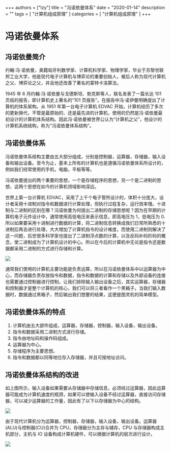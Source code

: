 +++
authors = ["lzy"]
title = "冯诺依曼体系"
date = "2020-01-14"
description = ""
tags = [
    "计算机组成原理"
]
categories = [
    "计算机组成原理"
]
+++

# 冯诺依曼体系

## 冯诺依曼简介

约翰·冯·诺依曼，美籍匈牙利数学家、计算机科学家、物理学家，毕业于苏黎世联邦工业大学，他是现代电子计算机与博弈论的重要创始人，被后人称为现代计算机之父、博弈论之父，并且他还改善了著名的蒙特卡洛算法。

1945 年 6 月约翰·冯·诺依曼与戈德斯坦、勃克斯等人，联名发表了一篇长达 101 页纸的报告，即计算机史上著名的“101 页报告”。在报告中冯·诺伊曼明确提出了计算机的体系架构。从 1951 年第一台电子计算机 EDVAC 开始，计算机经历了多次的更新换代，不管是最原始的、还是最先进的计算机，使用的仍然是冯·诺依曼最初设计的计算机体系结构。因此冯·诺依曼被世界公认为“计算机之父”，他设计的计算机系统结构，称为“冯诺依曼体系结构”。

## 冯诺依曼体系

冯诺依曼体系结构主要由五大部分组成，分别是控制器，运算器，存储器，输入设备和输出设备。至今为止，基本上所有的计算机也是遵循冯诺依曼体系所设计的，例如我们经常使用的手机，电脑，平板等等。

冯诺依曼提出的两个重要的思想，一个是存储程序的思想，另一个是二进制的思想，这两个思想在如今的计算机领域影响深远。

世界上第一台计算机 EDVAC，采用了上千个电子管所设计的，体积十分庞大，设计者采用十进制对指令和数据进行计算处理，但执行过程复杂，运行效率慢。十进制与二进制的区别在哪？冯诺依曼为何提出二进制的存储思想呢？因为在早期的计算机电子元件设计中，通常使用高低电压来表示信息，即高电压为 1，低电压为 0.所以如果要采用十进制进行数据的计算，将二进制信息转换成我们日常所熟悉的十进制后再去进行处理，大大增加了计算机指令的设计难度，而使用二进制则解决了这一问题，后世很多科学家也提出了二进制浮点数的计算，以及反码补码阶码的概念，使二进制成为了计算机设计的中心。所以在今后的计算机中无论是指令还是数据都采用二进制的方式进行存储和计算。

![](../static/PwAAbMnQ5om7C0xEbKIcZHr1nTh.png)

通常我们使用的计算机主要功能是负责运算，所以在冯诺依曼体系中以运算器为中心，而存储器负责存放指令和数据，指令和数据的计算和存储以及外部设备的连接也需要通过控制器进行控制。让我们排除输入输出设备之后，其实运算器，存储器和控制器才是整个计算机的核心，我们可以将三者看作一个黑箱子。当我们输入数据时，数据通过黑箱子，然后输出我们想要的结果，这便是图灵机的简单模型。

## 冯诺依曼体系的特点

1. 计算机由五大部件组成，运算器，存储器，控制器，输入设备，输出设备。
2. 指令和数据采用二进制方式进行存储。
3. 指令由地址码和操作码组成。
4. 运算器为中心。
5. 存储程序为主要思想。
6. 指令和数据都以同等地位存入存储器，并且可按地址访问。

## 冯诺依曼体系结构的改进

如上图所示，输入设备如果需要从存储器中存储信息，必须经过运算器，因此运算器可能成为计算机速度的瓶颈，如果可以使输入设备不经过运算器，直接访问存储器，可以减少运算器的工作量，因此有了以下以存储器为中心的结构。

![](../static/F0BcbxSBcoOLiNxWRC0cH0ZBnge.png)

由于现代计算机分为运算器，控制器，存储器，输入设备，输出设备。运算器(ALU)与控制器(CU)合并为 CPU，存储器分为主存与辅存，CPU 与存储器构成主机部分，主机与 IO 设备构成计算机硬件，可以根据计算机的层次进行设计。

![](../static/Ylx8bUpvpohWj6xLKMIcpmX2nec.png)
